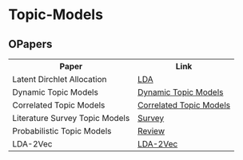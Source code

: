 # Topic-Models
<H2>OPapers</H2>
<table style="width:100%">
  <tr>
    <th>Paper</th>
    <th>Link</th>
  </tr>

   <tr>
    <td>Latent Dirchlet Allocation</td>
    <td><a href = "http://www.jmlr.org/papers/volume3/blei03a/blei03a.pdf"> LDA </a></td>
  </tr>
     <tr>
    <td>Dynamic Topic Models</td>
    <td><a href = "https://mimno.infosci.cornell.edu/info6150/readings/dynamic_topic_models.pdf"> Dynamic Topic Models</a></td>
  </tr>
    
  <tr>
    <td>Correlated Topic Models</td>
    <td><a href = "http://people.ee.duke.edu/~lcarin/Blei2005CTM.pdf"> Correlated Topic Models</a></td>
  </tr>
  
  <tr>
    <td>Literature Survey Topic Models</td>
    <td><a href = "https://pdfs.semanticscholar.org/4f08/a2cf9c18420f87023d1021fa4bd0b5a22d4d.pdf"> Survey</a></td>
  </tr>
  
   <tr>
    <td>Probabilistic Topic Models</td>
    <td><a href = "http://www.cs.columbia.edu/~blei/papers/Blei2012.pdf"> Review</a></td>
  </tr>
  
   <tr>
    <td>LDA-2Vec</td>
    <td><a href = "https://arxiv.org/pdf/1605.02019.pdf">LDA-2Vec</a></td>
  </tr>
  
</table>
